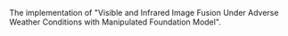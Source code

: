 The implementation of "Visible and Infrared Image Fusion Under Adverse Weather Conditions with Manipulated Foundation Model".